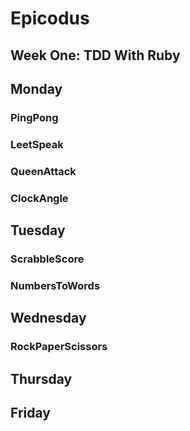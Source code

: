 # Epicodus

## Week One: TDD With Ruby 

## Monday 

### PingPong

### LeetSpeak

### QueenAttack

### ClockAngle

## Tuesday

### ScrabbleScore

### NumbersToWords

## Wednesday

### RockPaperScissors

## Thursday 

## Friday
